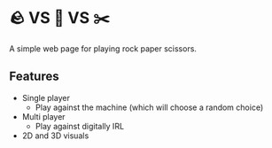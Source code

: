 # 🪨 VS 📄 VS ✂️

A simple web page for playing rock paper scissors.

## Features
- Single player
  - Play against the machine (which will choose a random choice)
- Multi player
  - Play against digitally IRL
- 2D and 3D visuals
